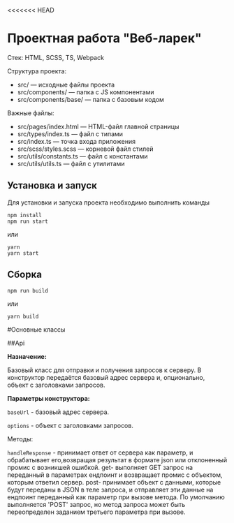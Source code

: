 <<<<<<< HEAD
# Проектная работа "Веб-ларек"

Стек: HTML, SCSS, TS, Webpack

Структура проекта:
- src/ — исходные файлы проекта
- src/components/ — папка с JS компонентами
- src/components/base/ — папка с базовым кодом

Важные файлы:
- src/pages/index.html — HTML-файл главной страницы
- src/types/index.ts — файл с типами
- src/index.ts — точка входа приложения
- src/scss/styles.scss — корневой файл стилей
- src/utils/constants.ts — файл с константами
- src/utils/utils.ts — файл с утилитами

## Установка и запуск
Для установки и запуска проекта необходимо выполнить команды

```
npm install
npm run start
```

или

```
yarn
yarn start
```
## Сборка

```
npm run build
```

или

```
yarn build
```

#Основные классы 

##Api

**Назначение:**

Базовый класс для отправки и получения запросов к серверу. В конструктор передаётся базовый адрес сервера и, опционально, объект с заголовками запросов.

**Параметры конструктора:**

```baseUrl``` - базовый адрес сервера.

```options``` - объект с заголовками запросов.


Методы:

```handleResponse``` - принимает ответ от сервера как параметр, и обрабатывает его,возвращая результат в формате json или отклоненный промис с возникшей ошибкой. get- выполняет GET запрос на переданный в параметрах ендпоинт и возвращает промис с объектом, которым ответил сервер. post- принимает объект с данными, которые будут переданы в JSON в теле запроса, и отправляет эти данные на ендпоинт переданный как параметр при вызове метода. По умолчанию выполняется 'POST' запрос, но метод запроса может быть переопределен заданием третьего параметра при вызове.
